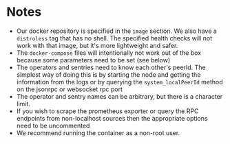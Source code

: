 # Notes

* Our docker repository is specified in the `image` section.  We also have a
  `distroless` tag that has no shell.  The specified health checks will not work
  with that image, but it's more lightweight and safer.
* The `docker-compose` files will intentionally not work out of the box because
  some parameters need to be set (see below)
* The operators and sentries need to know each other's peerId.  The simplest way
  of doing this is by starting the node and getting the information from the
  logs or by querying the `system_localPeerId` method on the jsonrpc or
  websocket rpc port
* The operator and sentry names can be arbitrary, but there is a character
  limit.
* If you wish to scrape the prometheus exporter or query the RPC endpoints from
  non-localhost sources then the appropriate options need to be uncommented
* We recommend running the container as a non-root user.

